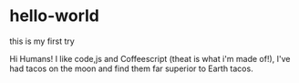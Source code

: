  # hello-world
this is my first try

Hi Humans!
I like code,js and Coffeescript (theat is what i'm made of!),
I've had tacos on the moon and find them far superior to Earth tacos.
